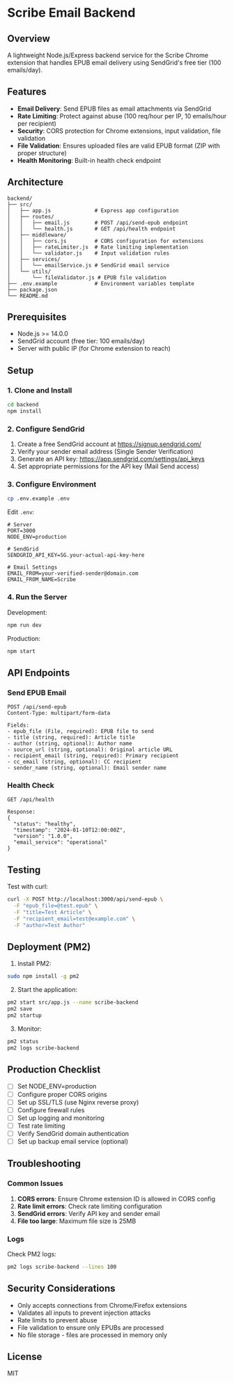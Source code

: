 # Scribe Email Backend

## Overview

A lightweight Node.js/Express backend service for the Scribe Chrome extension that handles EPUB email delivery using SendGrid's free tier (100 emails/day).

## Features

- **Email Delivery**: Send EPUB files as email attachments via SendGrid
- **Rate Limiting**: Protect against abuse (100 req/hour per IP, 10 emails/hour per recipient)
- **Security**: CORS protection for Chrome extensions, input validation, file validation
- **File Validation**: Ensures uploaded files are valid EPUB format (ZIP with proper structure)
- **Health Monitoring**: Built-in health check endpoint

## Architecture

```
backend/
├── src/
│   ├── app.js              # Express app configuration
│   ├── routes/
│   │   ├── email.js        # POST /api/send-epub endpoint
│   │   └── health.js       # GET /api/health endpoint
│   ├── middleware/
│   │   ├── cors.js         # CORS configuration for extensions
│   │   ├── rateLimiter.js  # Rate limiting implementation
│   │   └── validator.js    # Input validation rules
│   ├── services/
│   │   └── emailService.js # SendGrid email service
│   └── utils/
│       └── fileValidator.js # EPUB file validation
├── .env.example            # Environment variables template
├── package.json
└── README.md
```

## Prerequisites

- Node.js >= 14.0.0
- SendGrid account (free tier: 100 emails/day)
- Server with public IP (for Chrome extension to reach)

## Setup

### 1. Clone and Install

```bash
cd backend
npm install
```

### 2. Configure SendGrid

1. Create a free SendGrid account at https://signup.sendgrid.com/
2. Verify your sender email address (Single Sender Verification)
3. Generate an API key: https://app.sendgrid.com/settings/api_keys
4. Set appropriate permissions for the API key (Mail Send access)

### 3. Configure Environment

```bash
cp .env.example .env
```

Edit `.env`:
```env
# Server
PORT=3000
NODE_ENV=production

# SendGrid
SENDGRID_API_KEY=SG.your-actual-api-key-here

# Email Settings
EMAIL_FROM=your-verified-sender@domain.com
EMAIL_FROM_NAME=Scribe
```

### 4. Run the Server

Development:
```bash
npm run dev
```

Production:
```bash
npm start
```

## API Endpoints

### Send EPUB Email
```
POST /api/send-epub
Content-Type: multipart/form-data

Fields:
- epub_file (File, required): EPUB file to send
- title (string, required): Article title
- author (string, optional): Author name
- source_url (string, optional): Original article URL
- recipient_email (string, required): Primary recipient
- cc_email (string, optional): CC recipient
- sender_name (string, optional): Email sender name
```

### Health Check
```
GET /api/health

Response:
{
  "status": "healthy",
  "timestamp": "2024-01-10T12:00:00Z",
  "version": "1.0.0",
  "email_service": "operational"
}
```

## Testing

Test with curl:
```bash
curl -X POST http://localhost:3000/api/send-epub \
  -F "epub_file=@test.epub" \
  -F "title=Test Article" \
  -F "recipient_email=test@example.com" \
  -F "author=Test Author"
```

## Deployment (PM2)

1. Install PM2:
```bash
sudo npm install -g pm2
```

2. Start the application:
```bash
pm2 start src/app.js --name scribe-backend
pm2 save
pm2 startup
```

3. Monitor:
```bash
pm2 status
pm2 logs scribe-backend
```

## Production Checklist

- [ ] Set NODE_ENV=production
- [ ] Configure proper CORS origins
- [ ] Set up SSL/TLS (use Nginx reverse proxy)
- [ ] Configure firewall rules
- [ ] Set up logging and monitoring
- [ ] Test rate limiting
- [ ] Verify SendGrid domain authentication
- [ ] Set up backup email service (optional)

## Troubleshooting

### Common Issues

1. **CORS errors**: Ensure Chrome extension ID is allowed in CORS config
2. **Rate limit errors**: Check rate limiting configuration
3. **SendGrid errors**: Verify API key and sender email
4. **File too large**: Maximum file size is 25MB

### Logs

Check PM2 logs:
```bash
pm2 logs scribe-backend --lines 100
```

## Security Considerations

- Only accepts connections from Chrome/Firefox extensions
- Validates all inputs to prevent injection attacks
- Rate limits to prevent abuse
- File validation to ensure only EPUBs are processed
- No file storage - files are processed in memory only

## License

MIT